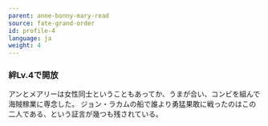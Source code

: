 ```yaml
---
parent: anne-bonny-mary-read
source: fate-grand-order
id: profile-4
language: ja
weight: 4
---
```


### 絆Lv.4で開放

アンとメアリーは女性同士ということもあってか、うまが合い、コンビを組んで海賊稼業に専念した。
ジョン・ラカムの船で誰より勇猛果敢に戦ったのはこの二人である、という証言が幾つも残されている。
